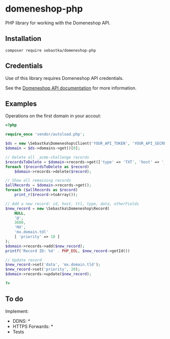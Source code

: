 # domeneshop-php

PHP library for working with the Domeneshop API.

## Installation

`composer require sebastka/domeneshop-php`

## Credentials

Use of this library requires Domeneshop API credentials.

See the [Domeneshop API documentation](https://api.domeneshop.no/docs/) for more information.

## Examples

Operations on the first domain in your accout:

```php
<?php

require_once 'vendor/autoload.php';

$ds = new \Sebastka\Domeneshop\Client('YOUR_API_TOKEN', 'YOUR_API_SECRET_KEY');
$domain = $ds->domains->get()[0];

// Delete all _acme-challenge records
$recordsToDelete = $domain->records->get(['type' => 'TXT', 'host' => '_acme-challenge']);
foreach ($recordsToDelete as $record)
    $domain->records->delete($record);

// Show all remaining records
$allRecords = $domain->records->get();
foreach ($allRecords as $record)
    print_r($record->toArray());

// Add a new record: id, host, ttl, type, data, otherFields
$new_record = new \Sebastka\Domeneshop\Record(
    NULL,
    '@',
    3600,
    'MX',
    'mx.domain.tdl'
    [ 'priority' => 10 ]
);
$domain->records->add($new_record);
printf('Record ID: %d' . PHP_EOL, $new_record->getId())

// Update record
$new_record->set('data', 'mx.domain.tld');
$new_record->set('priority', 20);
$domain->records->update($new_record);

?>
```

## To do

Implement:
- DDNS: *
- HTTPS Forwards: *
- Tests
